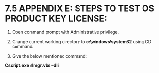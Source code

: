 # 7.5 APPENDIX E: STEPS TO TEST OS PRODUCT KEY LICENSE:

1.	Open command prompt with Administrative privilege. 

2.	Change current working directory to **c:\windows\system32** using CD command.

3.	Give the below mentioned command:

**Cscript.exe slmgr.vbs –dli**



